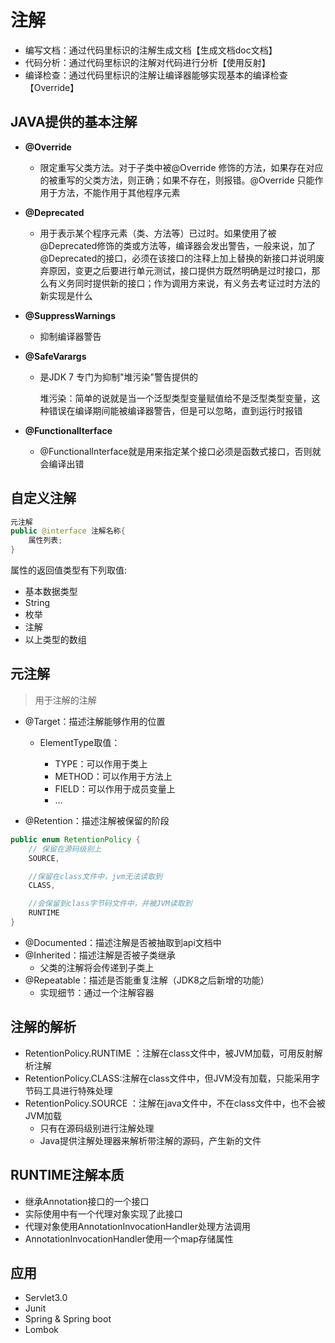 # 注解

- 编写文档：通过代码里标识的注解生成文档【生成文档doc文档】
- 代码分析：通过代码里标识的注解对代码进行分析【使用反射】
- 编译检查：通过代码里标识的注解让编译器能够实现基本的编译检查【Override】

## JAVA提供的基本注解

- **@Override**

  - 限定重写父类方法。对于子类中被@Override 修饰的方法，如果存在对应的被重写的父类方法，则正确；如果不存在，则报错。@Override 只能作用于方法，不能作用于其他程序元素

- **@Deprecated**

  - 用于表示某个程序元素（类、方法等）已过时。如果使用了被@Deprecated修饰的类或方法等，编译器会发出警告，一般来说，加了@Deprecated的接口，必须在该接口的注释上加上替换的新接口并说明废弃原因，变更之后要进行单元测试，接口提供方既然明确是过时接口，那么有义务同时提供新的接口；作为调用方来说，有义务去考证过时方法的新实现是什么

- **@SuppressWarnings**

  - 抑制编译器警告

- **@SafeVarargs**

  - 是JDK 7 专门为抑制"堆污染"警告提供的

    堆污染：简单的说就是当一个泛型类型变量赋值给不是泛型类型变量，这种错误在编译期间能被编译器警告，但是可以忽略，直到运行时报错

- **@FunctionalIterface**

  - @FunctionalInterface就是用来指定某个接口必须是函数式接口，否则就会编译出错

## 自定义注解

```java
元注解
public @interface 注解名称{
    属性列表;
}
```

属性的返回值类型有下列取值:

- 基本数据类型
- String
- 枚举
- 注解
- 以上类型的数组

## 元注解

> 用于注解的注解

- @Target：描述注解能够作用的位置

  - ElementType取值：

    - TYPE：可以作用于类上
    - METHOD：可以作用于方法上
    - FIELD：可以作用于成员变量上
    - ...

- @Retention：描述注解被保留的阶段

```java
public enum RetentionPolicy {
    // 保留在源码级别上
    SOURCE,

    //保留在class文件中，jvm无法读取到
    CLASS,

    //会保留到class字节码文件中，并被JVM读取到
    RUNTIME
}
```

- @Documented：描述注解是否被抽取到api文档中
- @Inherited：描述注解是否被子类继承
  - 父类的注解将会传递到子类上
- @Repeatable：描述是否能重复注解（JDK8之后新增的功能）
  - 实现细节：通过一个注解容器

## 注解的解析

- RetentionPolicy.RUNTIME ：注解在class文件中，被JVM加载，可用反射解析注解
- RetentionPolicy.CLASS:注解在class文件中，但JVM没有加载，只能采用字节码工具进行特殊处理
- RetentionPolicy.SOURCE ：注解在java文件中，不在class文件中，也不会被JVM加载
  - 只有在源码级别进行注解处理
  - Java提供注解处理器来解析带注解的源码，产生新的文件

## RUNTIME注解本质

- 继承Annotation接口的一个接口
- 实际使用中有一个代理对象实现了此接口
- 代理对象使用AnnotationInvocationHandler处理方法调用
- AnnotationInvocationHandler使用一个map存储属性

## 应用

- Servlet3.0
- Junit
- Spring & Spring boot
- Lombok
